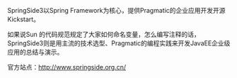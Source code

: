 SpringSide3以Spring Framework为核心，提供Pragmatic的企业应用开发开源Kickstart。

如果说Sun 的代码规范规定了大家如何命名变量，怎么编写注释的话，SpringSide3则是用主流的技术选型、Pragmatic的编程实践来开发JavaEE企业级应用的总结与演示。

官方站点：http://www.springside.org.cn/